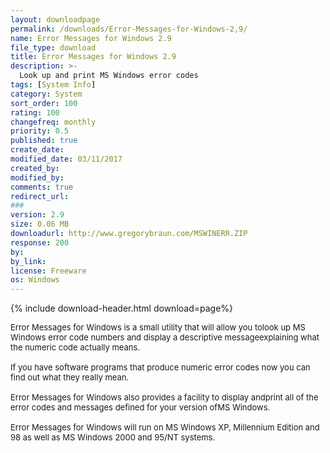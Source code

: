 ```yaml
---
layout: downloadpage
permalink: /downloads/Error-Messages-for-Windows-2,9/
name: Error Messages for Windows 2.9
file_type: download
title: Error Messages for Windows 2.9
description: >-
  Look up and print MS Windows error codes
tags: [System Info]
category: System
sort_order: 100
rating: 100
changefreq: monthly
priority: 0.5
published: true
create_date: 
modified_date: 03/11/2017
created_by: 
modified_by: 
comments: true
redirect_url: 
### 
version: 2.9
size: 0.06 MB
downloadurl: http://www.gregorybraun.com/MSWINERR.ZIP
response: 200
by: 
by_link: 
license: Freeware
os: Windows
---
```


{% include download-header.html download=page%}

<p style="fix-download-text !important">
<p><font size="2">Error Messages for Windows is a small utility that will allow you tolook up MS Windows error code numbers and display a descriptive messageexplaining what the numeric code actually means. <br />
<br />
If you have software programs that produce numeric error codes now you can find out what they really mean.<br />
<br />
Error Messages for Windows also provides a facility to display andprint all of the error codes and messages defined for your version ofMS Windows.<br />
<br />
Error Messages for Windows will run on MS Windows XP, Millennium Edition and 98 as well as MS Windows 2000 and 95/NT systems.<br />
</font></p></p>
